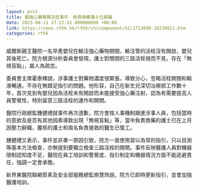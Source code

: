 ```yaml
---
layout: post
title: 輸強心藥無開活栓事件　負責換藥護士已辭職　
date: 2023-08-11 17:22:51.000000000 +08:00
link: https://news.rthk.hk/rthk/ch/component/k2/1713098-20230811.htm
categories: rthk
---
```


威爾斯親王醫院一名早產嬰兒在輸注強心藥物期間，輸注管的活栓沒有開啟，嬰兒其後死亡。院方根源分析委員會發現，護士對關閉的三路活栓視而不見，存在「無視盲點」，屬人為疏忽。

委員會主席霍泰輝說，涉事護士對藥物濃度很緊張，導致分心，忽略活栓開關和輸液暢通，不存在無跟足指引的問題。他形容，自己在新生兒深切治療部工作數十年，首次見到有嬰兒因為活栓未有開啟而未能接受強心藥注射，認為有需要提高人員警覺性，特別留意三路活栓的運作和開關。

醫院行政總監鍾健禮就事件再次道歉，院方會按人事機制跟進涉事人員，包括當時的意欲及是否有其他因素導致出現「無視盲點」等，當中負責換藥的護士已在上月因壓力辭職，覆核的護士和兩名負責搶救的醫生已復工。

鍾健禮又表示，事件並非單一原因引致，院方一直使用習以為常的指引，只以目測等基本方法檢查，亦無提到要獨立檢查三路活栓的開關。事件反映醫護人員對機器限制認知度不足，醫院在員工培訓和警覺度、指引制定和機器情況方面不能逃避責任，強調一定會承擔。

新界東醫院聯網質素及安全部服務總監庾慧玲說，院方已即時更新指引，並會加強醫護培訓。
